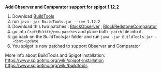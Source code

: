 **Add Observer and Comparator support for spigot 1.12.2**
1. Download [BuildTools](https://hub.spigotmc.org/jenkins/job/BuildTools)
2. run ``java -jar BuildTools.jar --rev 1.12.2``
3. Download this two patches : [BlockObserver](./BlockObserver.patch) , [BlockRedstoneComparator](./BlockRedstoneComparator.patch)
4. go into ``CraftBukkit/nms-patches`` and place both ``.patch`` file into it
5. go back on the BuildTools.jar folder and run ``java -jar BuildTools.jar --dont-update``
6. You spigot is now patched to support Observer and Comparator

More info about BuildTools and Spigot installation:
https://www.spigotmc.org/wiki/spigot-installation
https://www.spigotmc.org/wiki/buildtools